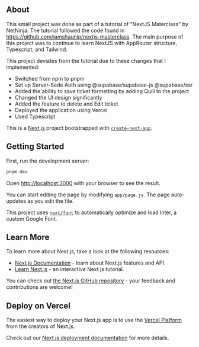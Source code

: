 ## About

This small project was done as part of a tutorial of "NextJS Materclass" by NetNinja. The tutorial followed the code found in https://github.com/iamshaunjp/nextjs-masterclass. The main purpose of this project was to continue to learn NextJS with AppRouter structure, Typescript, and Tailwind.

This project deviates from the tutorial due to these changes that I implemented:

- Switched from npm to pnpm
- Set up Server-Sede Auth using @supabase/supabase-js @supabase/ssr
- Added the ability to save ticket formatting by adding Quill to the project
- Changed the UI design significantly
- Added the feature to delete and Edit ticket
- Deployed the application using Vercel
- Used Typescript

This is a [Next.js](https://nextjs.org/) project bootstrapped with [`create-next-app`](https://github.com/vercel/next.js/tree/canary/packages/create-next-app).

## Getting Started

First, run the development server:

```bash
pnpm dev
```

Open [http://localhost:3000](http://localhost:3000) with your browser to see the result.

You can start editing the page by modifying `app/page.js`. The page auto-updates as you edit the file.

This project uses [`next/font`](https://nextjs.org/docs/basic-features/font-optimization) to automatically optimize and load Inter, a custom Google Font.

## Learn More

To learn more about Next.js, take a look at the following resources:

- [Next.js Documentation](https://nextjs.org/docs) - learn about Next.js features and API.
- [Learn Next.js](https://nextjs.org/learn) - an interactive Next.js tutorial.

You can check out [the Next.js GitHub repository](https://github.com/vercel/next.js/) - your feedback and contributions are welcome!

## Deploy on Vercel

The easiest way to deploy your Next.js app is to use the [Vercel Platform](https://vercel.com/new?utm_medium=default-template&filter=next.js&utm_source=create-next-app&utm_campaign=create-next-app-readme) from the creators of Next.js.

Check out our [Next.js deployment documentation](https://nextjs.org/docs/deployment) for more details.
